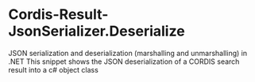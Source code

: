 # Cordis-Result-JsonSerializer.Deserialize
JSON serialization and deserialization (marshalling and unmarshalling) in .NET
This snippet shows the JSON deserialization of a CORDIS search result into a c# object class
